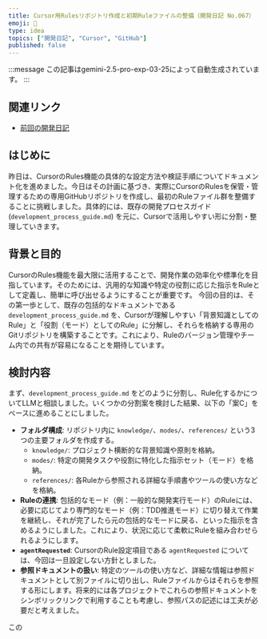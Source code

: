 ```yaml
---
title: Cursor用Rulesリポジトリ作成と初期Ruleファイルの整備（開発日記 No.067）
emoji: 📂
type: idea
topics: ["開発日記", "Cursor", "GitHub"]
published: false
---
```


:::message
この記事はgemini-2.5-pro-exp-03-25によって自動生成されています。
:::

## 関連リンク
- [前回の開発日記](https://zenn.dev/centervil/articles/2025-05-05_066_dev-diary)

## はじめに
昨日は、CursorのRules機能の具体的な設定方法や検証手順についてドキュメント化を進めました。今日はその計画に基づき、実際にCursorのRulesを保管・管理するための専用GitHubリポジトリを作成し、最初のRuleファイル群を整備することに挑戦しました。具体的には、既存の開発プロセスガイド (`development_process_guide.md`) を元に、Cursorで活用しやすい形に分割・整理していきます。

## 背景と目的
CursorのRules機能を最大限に活用することで、開発作業の効率化や標準化を目指しています。そのためには、汎用的な知識や特定の役割に応じた指示をRuleとして定義し、簡単に呼び出せるようにすることが重要です。
今回の目的は、その第一歩として、既存の包括的なドキュメントである `development_process_guide.md` を、Cursorが理解しやすい「背景知識としてのRule」と「役割（モード）としてのRule」に分解し、それらを格納する専用のGitリポジトリを構築することです。これにより、Ruleのバージョン管理やチーム内での共有が容易になることを期待しています。

## 検討内容
まず、`development_process_guide.md` をどのように分割し、Rule化するかについてLLMと相談しました。いくつかの分割案を検討した結果、以下の「案C」をベースに進めることにしました。

*   **フォルダ構成**: リポジトリ内に `knowledge/`、`modes/`、`references/` という3つの主要フォルダを作成する。
    *   `knowledge/`: プロジェクト横断的な背景知識や原則を格納。
    *   `modes/`: 特定の開発タスクや役割に特化した指示セット（モード）を格納。
    *   `references/`: 各Ruleから参照される詳細な手順書やツールの使い方などを格納。
*   **Ruleの連携**: 包括的なモード（例：一般的な開発実行モード）のRuleには、必要に応じてより専門的なモード（例：TDD推進モード）に切り替えて作業を継続し、それが完了したら元の包括的なモードに戻る、といった指示を含めるようにしました。これにより、状況に応じて柔軟にRuleを組み合わせられるようにします。
*   **`agentRequested`**: CursorのRule設定項目である `agentRequested` については、今回は一旦設定しない方針としました。
*   **参照ドキュメントの扱い**: 特定のツールの使い方など、詳細な情報は参照ドキュメントとして別ファイルに切り出し、Ruleファイルからはそれらを参照する形にします。将来的には各プロジェクトでこれらの参照ドキュメントをシンボリックリンクで利用することも考慮し、参照パスの記述には工夫が必要だと考えました。

この